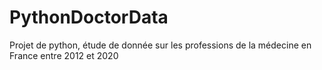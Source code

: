 # PythonDoctorData
Projet de python, étude de donnée sur les professions de la médecine en France entre 2012 et 2020
